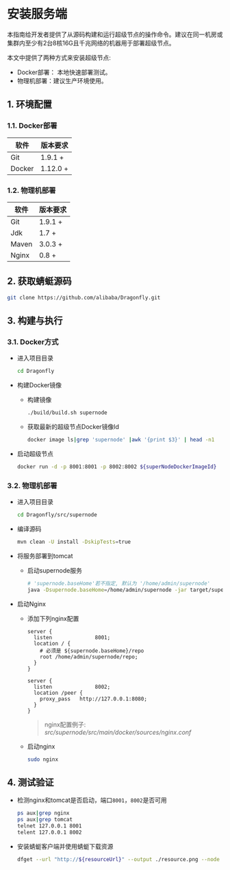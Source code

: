 # 安装服务端

本指南给开发者提供了从源码构建和运行超级节点的操作命令。建议在同一机房或集群内至少有2台8核16G且千兆网络的机器用于部署超级节点。

本文中提供了两种方式来安装超级节点:
* Docker部署： 本地快速部署测试。
* 物理机部署：建议生产环境使用。

## 1. 环境配置

### 1.1. Docker部署

软件                  | 版本要求
----------------------|--------------------------
Git                   | 1.9.1 +
Docker                | 1.12.0 +

### 1.2. 物理机部署

软件                  | 版本要求
----------------------|--------------------------
Git                   | 1.9.1 +
Jdk                   | 1.7 +
Maven                 | 3.0.3 +
Nginx                 | 0.8 +

## 2. 获取蜻蜓源码
```sh
git clone https://github.com/alibaba/Dragonfly.git
```

## 3. 构建与执行
### 3.1. Docker方式
* 进入项目目录

  ```sh
  cd Dragonfly
  ```
* 构建Docker镜像

  - 构建镜像

    ```sh
    ./build/build.sh supernode
    ```

  - 获取最新的超级节点Docker镜像Id

    ```sh
    docker image ls|grep 'supernode' |awk '{print $3}' | head -n1
    ```
* 启动超级节点

   ```sh
   docker run -d -p 8001:8001 -p 8002:8002 ${superNodeDockerImageId}
   ```

### 3.2. 物理机部署
* 进入项目目录

  ```sh
  cd Dragonfly/src/supernode
  ```
* 编译源码

  ```sh
  mvn clean -U install -DskipTests=true
  ```
* 将服务部署到tomcat

  - 启动supernode服务

    ```sh
    # 'supernode.baseHome'若不指定, 默认为 '/home/admin/supernode'
    java -Dsupernode.baseHome=/home/admin/supernode -jar target/supernode.jar
    ```

* 启动Nginx

  - 添加下列nginx配置

    ```
    server {
      listen              8001;
      location / {
        # 必须是 ${supernode.baseHome}/repo
        root /home/admin/supernode/repo;
      }
    }

    server {
      listen              8002;
      location /peer {
        proxy_pass   http://127.0.0.1:8080;
      }
    }
    ```

    > nginx配置例子: _src/supernode/src/main/docker/sources/nginx.conf_

  - 启动nginx

    ```sh
    sudo nginx
    ```

## 4. 测试验证
* 检测nginx和tomcat是否启动，端口`8001`，`8002`是否可用

  ```sh
  ps aux|grep nginx
  ps aux|grep tomcat
  telnet 127.0.0.1 8001
  telent 127.0.0.1 8002
  ```

* 安装蜻蜓客户端并使用蜻蜓下载资源

  ```sh
  dfget --url "http://${resourceUrl}" --output ./resource.png --node "127.0.0.1"
  ```
